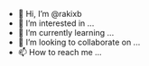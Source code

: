 - 👋 Hi, I’m @rakixb
- 👀 I’m interested in ...
- 🌱 I’m currently learning ...
- 💞️ I’m looking to collaborate on ...
- 📫 How to reach me ...

<!---
rakixb/rakixb is a ✨ special ✨ repository because its `README.md` (this file) appears on your GitHub profile.
You can click the Preview link to take a look at your changes.
--->
